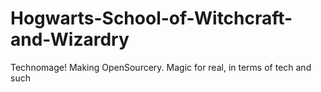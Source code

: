 # Hogwarts-School-of-Witchcraft-and-Wizardry
Technomage! Making OpenSourcery. Magic for real, in terms of tech and such
